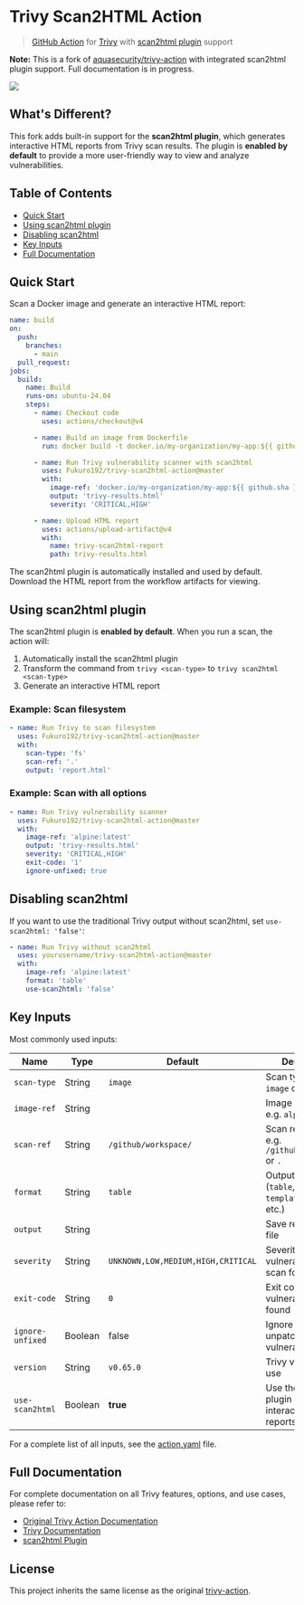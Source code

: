 # Trivy Scan2HTML Action

> [GitHub Action](https://github.com/features/actions) for [Trivy](https://github.com/aquasecurity/trivy) with [scan2html plugin](https://github.com/aquasecurity/trivy-plugin-scan2html) support

**Note:** This is a fork of [aquasecurity/trivy-action](https://github.com/aquasecurity/trivy-action) with integrated scan2html plugin support. Full documentation is in progress.

![](docs/images/trivy-action.png)

## What's Different?

This fork adds built-in support for the **scan2html plugin**, which generates interactive HTML reports from Trivy scan results. The plugin is **enabled by default** to provide a more user-friendly way to view and analyze vulnerabilities.

## Table of Contents

* [Quick Start](#quick-start)
* [Using scan2html plugin](#using-scan2html-plugin)
* [Disabling scan2html](#disabling-scan2html)
* [Key Inputs](#key-inputs)
* [Full Documentation](#full-documentation)

## Quick Start

Scan a Docker image and generate an interactive HTML report:

```yaml
name: build
on:
  push:
    branches:
      - main
  pull_request:
jobs:
  build:
    name: Build
    runs-on: ubuntu-24.04
    steps:
      - name: Checkout code
        uses: actions/checkout@v4

      - name: Build an image from Dockerfile
        run: docker build -t docker.io/my-organization/my-app:${{ github.sha }} .

      - name: Run Trivy vulnerability scanner with scan2html
        uses: Fukuro192/trivy-scan2html-action@master
        with:
          image-ref: 'docker.io/my-organization/my-app:${{ github.sha }}'
          output: 'trivy-results.html'
          severity: 'CRITICAL,HIGH'

      - name: Upload HTML report
        uses: actions/upload-artifact@v4
        with:
          name: trivy-scan2html-report
          path: trivy-results.html
```

The scan2html plugin is automatically installed and used by default. Download the HTML report from the workflow artifacts for viewing.

## Using scan2html plugin

The scan2html plugin is **enabled by default**. When you run a scan, the action will:
1. Automatically install the scan2html plugin
2. Transform the command from `trivy <scan-type>` to `trivy scan2html <scan-type>`
3. Generate an interactive HTML report

### Example: Scan filesystem

```yaml
- name: Run Trivy to scan filesystem
  uses: Fukuro192/trivy-scan2html-action@master
  with:
    scan-type: 'fs'
    scan-ref: '.'
    output: 'report.html'
```

### Example: Scan with all options

```yaml
- name: Run Trivy vulnerability scanner
  uses: Fukuro192/trivy-scan2html-action@master
  with:
    image-ref: 'alpine:latest'
    output: 'trivy-results.html'
    severity: 'CRITICAL,HIGH'
    exit-code: '1'
    ignore-unfixed: true
```

## Disabling scan2html

If you want to use the traditional Trivy output without scan2html, set `use-scan2html: 'false'`:

```yaml
- name: Run Trivy without scan2html
  uses: yourusername/trivy-scan2html-action@master
  with:
    image-ref: 'alpine:latest'
    format: 'table'
    use-scan2html: 'false'
```

## Key Inputs

Most commonly used inputs:

| Name              | Type    | Default                            | Description                                                      |
|-------------------|---------|------------------------------------|------------------------------------------------------------------|
| `scan-type`       | String  | `image`                            | Scan type, e.g. `image` or `fs`                                  |
| `image-ref`       | String  |                                    | Image reference, e.g. `alpine:3.10.2`                            |
| `scan-ref`        | String  | `/github/workspace/`               | Scan reference, e.g. `/github/workspace/` or `.`                 |
| `format`          | String  | `table`                            | Output format (`table`, `json`, `template`, `sarif`, etc.)       |
| `output`          | String  |                                    | Save results to a file                                           |
| `severity`        | String  | `UNKNOWN,LOW,MEDIUM,HIGH,CRITICAL` | Severities of vulnerabilities to scan for                        |
| `exit-code`       | String  | `0`                                | Exit code when vulnerabilities are found                         |
| `ignore-unfixed`  | Boolean | false                              | Ignore unpatched/unfixed vulnerabilities                         |
| `version`         | String  | `v0.65.0`                          | Trivy version to use                                             |
| `use-scan2html`   | Boolean | **true**                           | Use the scan2html plugin to generate interactive HTML reports    |

For a complete list of all inputs, see the [action.yaml](action.yaml) file.

## Full Documentation

For complete documentation on all Trivy features, options, and use cases, please refer to:
- [Original Trivy Action Documentation](https://github.com/aquasecurity/trivy-action)
- [Trivy Documentation](https://aquasecurity.github.io/trivy/latest/)
- [scan2html Plugin](https://github.com/aquasecurity/trivy-plugin-scan2html)

## License

This project inherits the same license as the original [trivy-action](https://github.com/aquasecurity/trivy-action).
